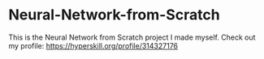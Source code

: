 # Neural-Network-from-Scratch
This is the Neural Network from Scratch project I made myself.   Check out my profile: https://hyperskill.org/profile/314327176
